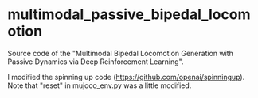 # multimodal_passive_bipedal_locomotion
Source code of the "Multimodal Bipedal Locomotion Generation with Passive Dynamics via Deep Reinforcement Learning".

I modified the spinning up code (https://github.com/openai/spinningup).
Note that "reset" in mujoco_env.py was a little modified.
